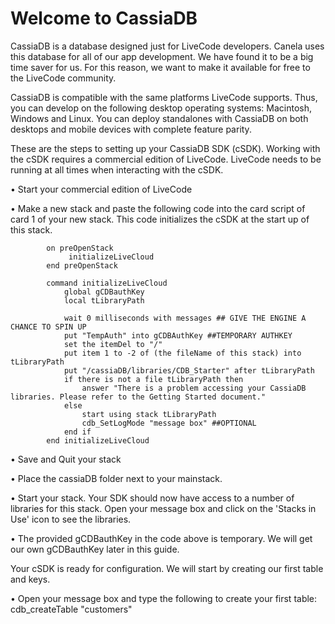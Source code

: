 # Welcome to CassiaDB

CassiaDB is a database designed just for LiveCode developers. Canela uses this database for all of our app development. We have found it to be a big time saver for us. For this reason, we want to make it available for free to the LiveCode community.

CassiaDB is compatible with the same platforms LiveCode supports. Thus, you can develop on the following desktop operating systems: Macintosh, Windows and Linux. You can deploy standalones with CassiaDB on both desktops and mobile devices with complete feature parity.

These are the steps to setting up your CassiaDB SDK (cSDK). Working with the cSDK requires a commercial edition of LiveCode. LiveCode needs to be running at all times when interacting with the cSDK.



• Start your commercial edition of LiveCode

• Make a new stack and paste the following code into the card script of card 1 of your new stack. This code initializes the cSDK at the start up of this stack.

			on preOpenStack
				 initializeLiveCloud
			end preOpenStack

			command initializeLiveCloud
				global gCDBauthKey
				local tLibraryPath

				wait 0 milliseconds with messages ## GIVE THE ENGINE A CHANCE TO SPIN UP
				put "TempAuth" into gCDBAuthKey ##TEMPORARY AUTHKEY
				set the itemDel to "/"
				put item 1 to -2 of (the fileName of this stack) into tLibraryPath
				put "/cassiaDB/libraries/CDB_Starter" after tLibraryPath
				if there is not a file tLibraryPath then
					answer "There is a problem accessing your CassiaDB libraries. Please refer to the Getting Started document."
				else
					start using stack tLibraryPath
					cdb_SetLogMode "message box" ##OPTIONAL
				end if
			end initializeLiveCloud


• Save and Quit your stack

• Place the cassiaDB folder next to your mainstack.

• Start your stack. Your SDK should now have access to a number of libraries for this stack. Open your message box and click on the 'Stacks in Use' icon to see the libraries.

• The provided gCDBauthKey in the code above is temporary. We will get our own gCDBauthKey later in this guide.

Your cSDK is ready for configuration. We will start by creating our first table and keys.

• Open your message box and type the following to create your first table: cdb_createTable "customers"


